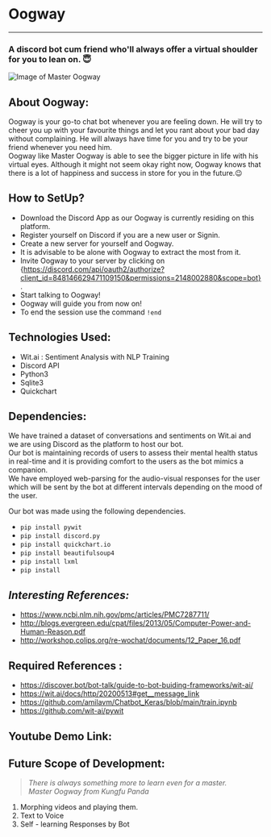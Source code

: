 # Oogway

-----------------------------------------------------------------------------------------------------------
### A discord bot cum friend who'll always offer a virtual shoulder for you to lean on. :innocent:
![Image of Master Oogway](https://static.wikia.nocookie.net/kungfupanda/images/2/2e/Oogway-white.png/revision/latest?cb=20160326153345) 


About Oogway:
--
Oogway is your go-to chat bot whenever you are feeling down. He will try to cheer you up with your favourite things and let you rant about your bad day without complaining. He will always have time for you and try to be your friend whenever you need him. \
Oogway like Master Oogway is able to see the bigger picture in life with his virtual eyes. Although it might not seem okay right now, Oogway knows that there is a lot of happiness and success in store for you in the future.:wink:



How to SetUp?
--
- Download the Discord App as our Oogway is currently residing on this platform.
- Register yourself on Discord if you are a new user or Signin. 
- Create a new server for yourself and Oogway.
- It is advisable to be alone with Oogway to extract the most from it.
- Invite Oogway to your server by clicking on {https://discord.com/api/oauth2/authorize?client_id=848146629471109150&permissions=2148002880&scope=bot}.
- Start talking to Oogway! 
- Oogway will guide you from now on!
- To end the session use the command ```!end```



Technologies Used:
--

- Wit.ai : Sentiment Analysis with NLP Training
- Discord API
- Python3
- Sqlite3
- Quickchart

Dependencies:
--
We have trained a dataset of conversations and sentiments on Wit.ai and we are using Discord as the platform to host our bot. \
Our bot is maintaining records of users to assess their mental health status in real-time and it is providing comfort to the users as the bot mimics a companion. \
We have employed web-parsing for the audio-visual responses for the user which will be sent by the bot at different intervals depending on the mood of the user.

Our bot was made using the following dependencies. 
  - ```pip install pywit```
  - ```pip install discord.py```
  - ```pip install quickchart.io```
  - ```pip install beautifulsoup4```
  - ```pip install lxml```
  - ```pip install ```



*Interesting References:*
------------------------------------
- https://www.ncbi.nlm.nih.gov/pmc/articles/PMC7287711/
- http://blogs.evergreen.edu/cpat/files/2013/05/Computer-Power-and-Human-Reason.pdf
- http://workshop.colips.org/re-wochat/documents/12_Paper_16.pdf

__Required References :__
---------------------------------
- https://discover.bot/bot-talk/guide-to-bot-buiding-frameworks/wit-ai/
- https://wit.ai/docs/http/20200513#get__message_link
- https://github.com/amilavm/Chatbot_Keras/blob/main/train.ipynb
- https://github.com/wit-ai/pywit

Youtube Demo Link:
--



__Future Scope of Development:__
-----------------------------------
> *There is always something more to learn even for a master.* \
                           *Master Oogway from Kungfu Panda*

1. Morphing videos and playing them.
2. Text to Voice
3. Self - learning Responses by Bot
